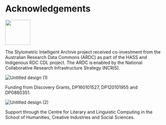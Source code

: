 # Acknowledgements

<img src="https://github.com/user-attachments/assets/e64cff68-0cfe-4b1d-862c-ff07fdc28a6c" height="80">

The Stylometric Intelligent Archive project received co-investment from the Australian Research Data Commons (ARDC) as part of the HASS and Indigenous RDC CDL project. The ARDC is enabled by the National Collaborative Research Infrastructure Strategy (NCRIS).

![Untitled design (1)](https://github.com/user-attachments/assets/aebedec7-f4ea-4ae3-b9ba-fe9edf4912f8)

Funding from Discovery Grants, DP160101527, DP120101955 and DP0880351.

![Untitled design (2)](https://github.com/user-attachments/assets/3ba02b25-6760-4677-8be5-292b4329f403)

Support through the Centre for Literary and Linguistic Computing in the School of Humanities, Creative Industries and Social Sciences.
